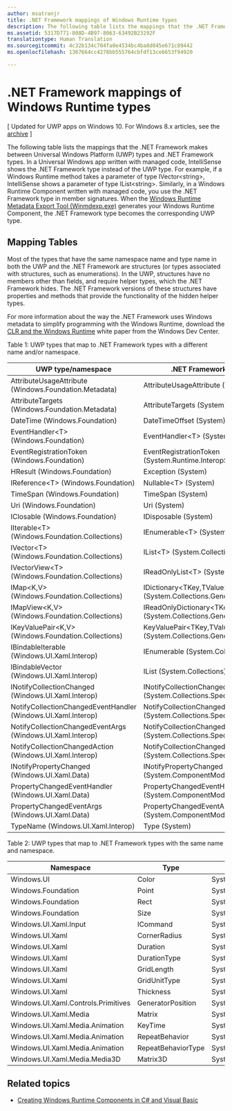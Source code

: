 ```yaml
---
author: msatranjr
title: .NET Framework mappings of Windows Runtime types
description: The following table lists the mappings that the .NET Framework makes between Universal Windows Platform (UWP) types and .NET Framework types.
ms.assetid: 5317D771-808D-4B97-8063-63492B23292F
translationtype: Human Translation
ms.sourcegitcommit: 4c32b134c704fa0e4534bc4ba8d045e671c89442
ms.openlocfilehash: 1367664cc4278bb555764cbfdf13ce6653f94920

---
```


# .NET Framework mappings of Windows Runtime types


\[ Updated for UWP apps on Windows 10. For Windows 8.x articles, see the [archive](http://go.microsoft.com/fwlink/p/?linkid=619132) \]

The following table lists the mappings that the .NET Framework makes between Universal Windows Platform (UWP) types and .NET Framework types. In a Universal Windows app written with managed code, IntelliSense shows the .NET Framework type instead of the UWP type. For example, if a Windows Runtime method takes a parameter of type IVector&lt;string&gt;, IntelliSense shows a parameter of type IList&lt;string&gt;. Similarly, in a Windows Runtime Component written with managed code, you use the .NET Framework type in member signatures. When the [Windows Runtime Metadata Export Tool (Winmdexp.exe)](https://msdn.microsoft.com/library/hh925576.aspx) generates your Windows Runtime Component, the .NET Framework type becomes the corresponding UWP type.

## Mapping Tables


Most of the types that have the same namespace name and type name in both the UWP and the .NET Framework are structures (or types associated with structures, such as enumerations). In the UWP, structures have no members other than fields, and require helper types, which the .NET Framework hides. The .NET Framework versions of these structures have properties and methods that provide the functionality of the hidden helper types.

For more information about the way the .NET Framework uses Windows metadata to simplify programming with the Windows Runtime, download the [CLR and the Windows Runtime](http://download.microsoft.com/download/2/3/E/23E1E9BE-41AA-4716-A7B3-82040271394C/CLR%20and%20the%20Windows%20Runtime.docx) white paper from the Windows Dev Center.

Table 1: UWP types that map to .NET Framework types with a different name and/or namespace.

| UWP type/namespace                                            | .NET Framework type/namespace                                          | .NET Framework assembly                           |
|---------------------------------------------------------------|------------------------------------------------------------------------|---------------------------------------------------|
| AttributeUsageAttribute (Windows.Foundation.Metadata)         | AttributeUsageAttribute (System)                                       | System.Runtime.dll                                |
| AttributeTargets (Windows.Foundation.Metadata)                | AttributeTargets (System)                                              | System.Runtime.dll                                |
| DateTime (Windows.Foundation)                                 | DateTimeOffset (System)                                                | System.Runtime.dll                                |
| EventHandler&lt;T&gt; (Windows.Foundation)                    | EventHandler&lt;T&gt; (System)                                         | System.Runtime.dll                                |
| EventRegistrationToken (Windows.Foundation)                   | EventRegistrationToken (System.Runtime.InteropServices.WindowsRuntime) | System.Runtime.InteropServices.WindowsRuntime.dll |
| HResult (Windows.Foundation)                                  | Exception (System)                                                     | System.Runtime.dll                                |
| IReference&lt;T&gt; (Windows.Foundation)                      | Nullable&lt;T&gt; (System)                                             | System.Runtime.dll                                |
| TimeSpan (Windows.Foundation)                                 | TimeSpan (System)                                                      | System.Runtime.dll                                |
| Uri (Windows.Foundation)                                      | Uri (System)                                                           | System.Runtime.dll                                |
| IClosable (Windows.Foundation)                                | IDisposable (System)                                                   | System.Runtime.dll                                |
| IIterable&lt;T&gt; (Windows.Foundation.Collections)           | IEnumerable&lt;T&gt; (System.Collections.Generic)                      | System.Runtime.dll                                |
| IVector&lt;T&gt; (Windows.Foundation.Collections)             | IList&lt;T&gt; (System.Collections.Generic)                            | System.Runtime.dll                                |
| IVectorView&lt;T&gt; (Windows.Foundation.Collections)         | IReadOnlyList&lt;T&gt; (System.Collections.Generic)                    | System.Runtime.dll                                |
| IMap&lt;K,V&gt; (Windows.Foundation.Collections)              | IDictionary&lt;TKey,TValue&gt; (System.Collections.Generic)            | System.Runtime.dll                                |
| IMapView&lt;K,V&gt; (Windows.Foundation.Collections)          | IReadOnlyDictionary&lt;TKey,TValue&gt; (System.Collections.Generic)    | System.Runtime.dll                                |
| IKeyValuePair&lt;K,V&gt; (Windows.Foundation.Collections)     | KeyValuePair&lt;TKey,TValue&gt; (System.Collections.Generic)           | System.Runtime.dll                                |
| IBindableIterable (Windows.UI.Xaml.Interop)                   | IEnumerable (System.Collections)                                       | System.Runtime.dll                                |
| IBindableVector (Windows.UI.Xaml.Interop)                     | IList (System.Collections)                                             | System.Runtime.dll                                |
| INotifyCollectionChanged (Windows.UI.Xaml.Interop)            | INotifyCollectionChanged (System.Collections.Specialized)              | System.ObjectModel.dll                            |
| NotifyCollectionChangedEventHandler (Windows.UI.Xaml.Interop) | NotifyCollectionChangedEventHandler (System.Collections.Specialized)   | System.ObjectModel.dll                            |
| NotifyCollectionChangedEventArgs (Windows.UI.Xaml.Interop)    | NotifyCollectionChangedEventArgs (System.Collections.Specialized)      | System.ObjectModel.dll                            |
| NotifyCollectionChangedAction (Windows.UI.Xaml.Interop)       | NotifyCollectionChangedAction (System.Collections.Specialized)         | System.ObjectModel.dll                            |
| INotifyPropertyChanged (Windows.UI.Xaml.Data)                 | INotifyPropertyChanged (System.ComponentModel)                         | System.ObjectModel.dll                            |
| PropertyChangedEventHandler (Windows.UI.Xaml.Data)            | PropertyChangedEventHandler (System.ComponentModel)                    | System.ObjectModel.dll                            |
| PropertyChangedEventArgs (Windows.UI.Xaml.Data)               | PropertyChangedEventArgs (System.ComponentModel)                       | System.ObjectModel.dll                            |
| TypeName (Windows.UI.Xaml.Interop)                            | Type (System)                                                          | System.Runtime.dll                                |

 

Table 2: UWP types that map to .NET Framework types with the same name and namespace.

| Namespace                           | Type               | .NET Framework assembly                   |
|-------------------------------------|--------------------|-------------------------------------------|
| Windows.UI                          | Color              | System.Runtime.WindowsRuntime.dll         |
| Windows.Foundation                  | Point              | System.Runtime.WindowsRuntime.dll         |
| Windows.Foundation                  | Rect               | System.Runtime.WindowsRuntime.dll         |
| Windows.Foundation                  | Size               | System.Runtime.WindowsRuntime.dll         |
| Windows.UI.Xaml.Input               | ICommand           | System.ObjectModel.dll                    |
| Windows.UI.Xaml                     | CornerRadius       | System.Runtime.WindowsRuntime.UI.Xaml.dll |
| Windows.UI.Xaml                     | Duration           | System.Runtime.WindowsRuntime.UI.Xaml.dll |
| Windows.UI.Xaml                     | DurationType       | System.Runtime.WindowsRuntime.UI.Xaml.dll |
| Windows.UI.Xaml                     | GridLength         | System.Runtime.WindowsRuntime.UI.Xaml.dll |
| Windows.UI.Xaml                     | GridUnitType       | System.Runtime.WindowsRuntime.UI.Xaml.dll |
| Windows.UI.Xaml                     | Thickness          | System.Runtime.WindowsRuntime.UI.Xaml.dll |
| Windows.UI.Xaml.Controls.Primitives | GeneratorPosition  | System.Runtime.WindowsRuntime.UI.Xaml.dll |
| Windows.UI.Xaml.Media               | Matrix             | System.Runtime.WindowsRuntime.UI.Xaml.dll |
| Windows.UI.Xaml.Media.Animation     | KeyTime            | System.Runtime.WindowsRuntime.UI.Xaml.dll |
| Windows.UI.Xaml.Media.Animation     | RepeatBehavior     | System.Runtime.WindowsRuntime.UI.Xaml.dll |
| Windows.UI.Xaml.Media.Animation     | RepeatBehaviorType | System.Runtime.WindowsRuntime.UI.Xaml.dll |
| Windows.UI.Xaml.Media.Media3D       | Matrix3D           | System.Runtime.WindowsRuntime.UI.Xaml.dll |

 

## Related topics

* [Creating Windows Runtime Components in C# and Visual Basic](creating-windows-runtime-components-in-csharp-and-visual-basic.md)



<!--HONumber=Aug16_HO3-->


